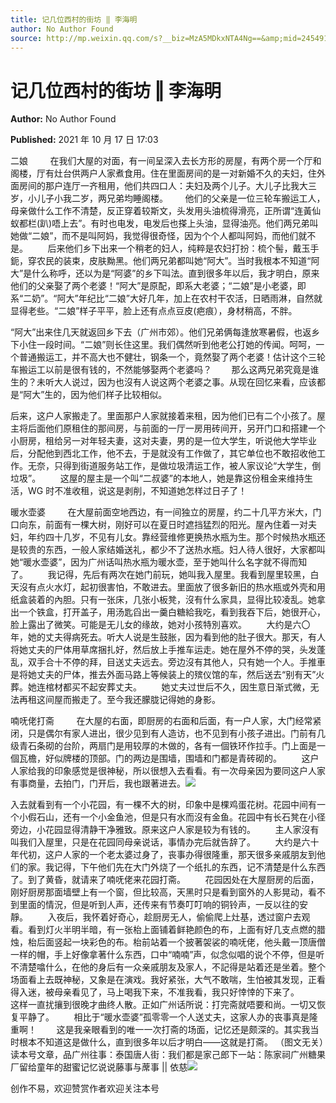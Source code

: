 ```yaml
---
title: 记几位西村的街坊 ‖ 李海明
author: No Author Found
source: http://mp.weixin.qq.com/s?__biz=MzA5MDkxNTA4Ng==&amp;mid=2454911607&amp;idx=1&amp;sn=7449e51d700e058e43a46ac068f0149a&amp;chksm=87a23216b0d5bb00b09c7c5b0ce3c3a70cce7529afe8db9a66f1252b71fe61088c5903d572ac#rd
---
```


# 记几位西村的街坊 ‖ 李海明

**Author:** No Author Found

**Published:** 2021 年 10 月 17 日 17:03

二娘         在我们大屋的对面，有一间呈深入去长方形的房屋，有两个房一个厅和阁楼，厅有灶台供两户人家煮食用。住在里面房间的是一对新婚不久的夫妇，住外面房间的那户连厅一齐租用，他们共四口人：夫妇及两个儿子。大儿子比我大三岁，小儿子小我二岁，两兄弟均睡阁楼。       他们的父亲是一位三轮车搬运工人，母亲做什么工作不清楚，反正穿着较斯文，头发用头油梳得滑亮，正所谓“连黃仙蚁都栏(趴)唔上去”。有时也电发，电发后也搽上头油，显得油亮。他们两兄弟叫她做“二娘”，而不是叫阿妈，我觉得很奇怪，因为个个人都叫阿妈，而他们就不是。        后来他们乡下出来一个稍老的妇人，纯粹是农妇打扮：梳个髻，戴玉手鈪，穿农民的装束，皮肤黝黑。他们两兄弟都叫她“阿大”。当时我根本不知道“阿大”是什么称呼，还以为是“阿婆”的乡下叫法。直到很多年以后，我才明白，原来他们的父亲娶了两个老婆！“阿大”是原配，即系大老婆；“二娘”是小老婆，即系“二奶”。“阿大”年纪比“二娘”大好几年，加上在农村干农活，日晒雨淋，自然就显得老些。“二娘”样子平平，脸上还有点点豆皮(疤痕），身材稍高，不胖。

“阿大”出来住几天就返回乡下去（广州市郊）。他们兄弟俩每逢放寒暑假，也返乡下小住一段时间。“二娘”则长住这里。我们偶然听到他老公打她的传闻。呵呵，一个普通搬运工，并不高大也不健壮，钢条一个，竟然娶了两个老婆！估计这个三轮车搬运工以前是很有钱的，不然能够娶两个老婆吗？        那么这两兄弟究竟是谁生的？未听大人说过，因为也沒有人说这两个老婆之事。从现在回忆来看，应该都是“阿大”生的，因为他们样子比较相似。

后来，这户人家搬走了。里面那户人家就接着来租，因为他们已有二个小孩了。屋主将后面他们原租住的那间房，与前面的一厅一房用砖间开，另开门口和搭建一个小厨房，租给另一对年轻夫妻，这对夫妻，男的是一位大学生，听说他大学毕业后，分配他到西北工作，他不去，于是就没有工作做了，其它单位也不敢招收他工作。无奈，只得到街道服务站工作，是做垃圾清运工作，被人家议论“大学生，倒垃圾”。        这屋的屋主是一个叫“二叔婆”的本地人，她是靠这份租金来维持生活，WG 时不准收租，说这是剥削，不知道她怎样过日子了！

暖水壶婆         在大屋前面空地西边，有一间独立的房屋，约二十几平方米大，门口向东，前面有一棵大树，刚好可以在夏日时遮挡猛烈的阳光。屋內住着一对夫妇，年约四十几岁，不见有儿女。靠经营维修更换热水瓶为生。那个时候热水瓶还是较贵的东西，一般人家结婚送礼，都少不了送热水瓶。妇人待人很好，大家都叫她“暖水壶婆”，因为广州话叫热水瓶为暖水壶，至于她叫什么名字就不得而知了。        我记得，先后有两次在她门前玩，她叫我入屋里。我看到屋里较黑，白天沒有点火水灯，起初很害怕，不敢进去。里面放了很多新旧的热水瓶或外壳和用纸盒装着的內胆。只有一张床，几张小板凳，沒有什么家具，显得比较凌乱。她拿出一个铁盒，打开盖子，用汤匙舀出一羹白糖給我吃，看到我吞下后，她很开心，脸上露出了微笑。可能是无儿女的缘故，她对小孩特別喜欢。        大约是六〇年，她的丈夫得病死去。听大人说是生鼓胀，因为看到他的肚子很大。那天，有人将她丈夫的尸体用草席捆扎好，然后放上手推车运走。她在屋外不停的哭，头发蓬乱，双手合十不停的拜，目送丈夫远去。旁边沒有其他人，只有她一个人。手推車是将她丈夫的尸体，推去外面马路上等候装上的殡仪馆的车，然后送去“别有天”火葬。她连棺材都买不起安葬丈夫。        她丈夫过世后不久，因生意日渐式微，无法再租这间屋而搬走了。至今我还朦胧记得她的身影。

喃呒佬打斋         在大屋的右面，即厨房的右面和后面，有一户人家，大门经常紧闭，只是偶尔有家人进出，很少见到有人造访，也不见到有小孩子进出。门前有几级青石条砌的台阶，两扇门是用较厚的木做的，各有一個铁环作拉手。门上面是一個瓦檐，好似牌楼的顶部。门的两边是围墙，围墙和门都是青砖砌的。        这户人家给我的印象感觉是很神秘，所以很想入去看看。有一次母亲因为要同这户人家有事商量，去拍门，门开后，我也跟著进去。![](https://mmbiz.qpic.cn/mmbiz_jpg/PJWG74pLsMZlp8TaFpvJAoBVotMxQXZsSJ7az0uLYicibXJIyHIxRpibQCJ57wQwkoSdnQfm8o6wiaodM8xAk6EATg/640)

入去就看到有一个小花园，有一棵不大的树，印象中是棵鸡蛋花树。花园中间有一个小假石山，还有一个小金鱼池，但是只有水而沒有金鱼。花园中有长石凳在小径旁边，小花园显得清静干净雅致。原来这户人家是较为有钱的。        主人家沒有叫我们入屋里，只是在花园同母亲说话，事情办完后就告辞了。        大约是六十年代初，这户人家的一个老太婆过身了，丧事办得很隆重，那天很多亲戚朋友到他们的家。我记得，下午他们先在大门外烧了一个纸扎的东西，记不清楚是什么东西了。到了黄昏，就请来了喃呒佬来花园打斋。        花园因处在大屋厨房的后面，刚好厨房那面墙壁上有一个窗，但比较高，天黑时只是看到窗外的人影晃动，看不到里面的情況，但是听到人声，还传来有节奏叮叮响的铜铃声，一反以往的安靜。        入夜后，我怀着好奇心，趁厨房无人，偷偷爬上灶基，透过窗户去观看。看到灯火半明半暗，有一张枱上面铺着鲜艳颜色的布，上面有好几支点燃的腊烛，枱后面竖起一块彩色的布。枱前站着一个披著袈裟的喃呒佬，他头戴一顶唐僧一样的帽，手上好像拿著什么东西，口中“喃喃”声，似念似唱的说个不停，但是听不清楚噏什么，在他的身后有一众亲戚朋友及家人，不記得是站着还是坐着。整个场面看上去既神秘，又象是在演戏。我好紧张，大气不敢喘，生怕被其发现，正看得入迷，被母亲看见了，马上喝我下来，不准我看，我只好悻悻的下来了。        这样一直扰攘到很晚才曲终人散。正如广州话所说：打完斋就唔要和尚。一切又恢复平静了。        相比于“暖水壶婆”孤零零一个人送丈夫，这家人办的丧事真是隆重啊！        这是我亲眼看到的唯一一次打斋的场面，记忆还是颇深的。其实我当时根本不知道这是做什么，直到很多年以后才明白——这就是打斋。 （图文无关）读本号文章，品广州往事：泰国唐人街：我们都是家己郎下一站：陈家祠广州糖果厂留给童年的甜蜜记忆说说藤事与蓆事 || 依慈![](https://mmbiz.qpic.cn/mmbiz_jpg/PJWG74pLsMZlp8TaFpvJAoBVotMxQXZskNUv5KtxHY1d3picIFkuJIY4elLSr4iaic77Lbgr1VGk7eBYm5SmBviaXQ/640)

创作不易，欢迎赞赏作者欢迎关注本号

